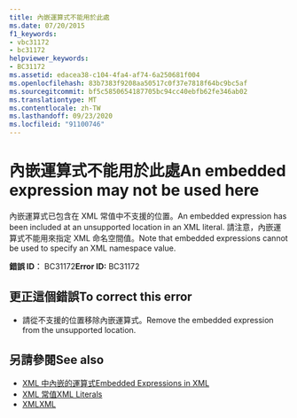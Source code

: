 ```yaml
---
title: 內嵌運算式不能用於此處
ms.date: 07/20/2015
f1_keywords:
- vbc31172
- bc31172
helpviewer_keywords:
- BC31172
ms.assetid: edacea38-c104-4fa4-af74-6a250681f004
ms.openlocfilehash: 83b7383f9208aa50517c0f37e7818f64bc9bc5af
ms.sourcegitcommit: bf5c5850654187705bc94cc40ebfb62fe346ab02
ms.translationtype: MT
ms.contentlocale: zh-TW
ms.lasthandoff: 09/23/2020
ms.locfileid: "91100746"
---
```

# <a name="an-embedded-expression-may-not-be-used-here"></a><span data-ttu-id="4e1df-102">內嵌運算式不能用於此處</span><span class="sxs-lookup"><span data-stu-id="4e1df-102">An embedded expression may not be used here</span></span>

<span data-ttu-id="4e1df-103">內嵌運算式已包含在 XML 常值中不支援的位置。</span><span class="sxs-lookup"><span data-stu-id="4e1df-103">An embedded expression has been included at an unsupported location in an XML literal.</span></span> <span data-ttu-id="4e1df-104">請注意，內嵌運算式不能用來指定 XML 命名空間值。</span><span class="sxs-lookup"><span data-stu-id="4e1df-104">Note that embedded expressions cannot be used to specify an XML namespace value.</span></span>  
  
 <span data-ttu-id="4e1df-105">**錯誤 ID︰** BC31172</span><span class="sxs-lookup"><span data-stu-id="4e1df-105">**Error ID:** BC31172</span></span>  
  
## <a name="to-correct-this-error"></a><span data-ttu-id="4e1df-106">更正這個錯誤</span><span class="sxs-lookup"><span data-stu-id="4e1df-106">To correct this error</span></span>  
  
- <span data-ttu-id="4e1df-107">請從不支援的位置移除內嵌運算式。</span><span class="sxs-lookup"><span data-stu-id="4e1df-107">Remove the embedded expression from the unsupported location.</span></span>  
  
## <a name="see-also"></a><span data-ttu-id="4e1df-108">另請參閱</span><span class="sxs-lookup"><span data-stu-id="4e1df-108">See also</span></span>

- [<span data-ttu-id="4e1df-109">XML 中內嵌的運算式</span><span class="sxs-lookup"><span data-stu-id="4e1df-109">Embedded Expressions in XML</span></span>](../programming-guide/language-features/xml/embedded-expressions-in-xml.md)
- [<span data-ttu-id="4e1df-110">XML 常值</span><span class="sxs-lookup"><span data-stu-id="4e1df-110">XML Literals</span></span>](../language-reference/xml-literals/index.md)
- [<span data-ttu-id="4e1df-111">XML</span><span class="sxs-lookup"><span data-stu-id="4e1df-111">XML</span></span>](../programming-guide/language-features/xml/index.md)
